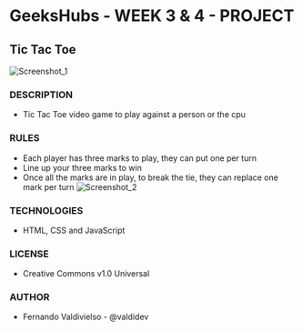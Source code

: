 # GeeksHubs - WEEK 3 & 4 - PROJECT
## Tic Tac Toe
![Screenshot_1](https://user-images.githubusercontent.com/96445737/196033096-9c51e7d5-9341-48ab-ab7d-0fdf963873ef.png)
### DESCRIPTION
 - Tic Tac Toe video game to play against a person or the cpu
### RULES
 - Each player has three marks to play, they can put one per turn
 - Line up your three marks to win
 - Once all the marks are in play, to break the tie, they can replace one mark per turn
 ![Screenshot_2](https://user-images.githubusercontent.com/96445737/196033140-30f26da1-0ef7-4730-ac44-1f6dfc574ba1.png)
### TECHNOLOGIES
 - HTML, CSS and JavaScript
### LICENSE
 - Creative Commons v1.0 Universal
### AUTHOR
 - Fernando Valdivielso - @valdidev
